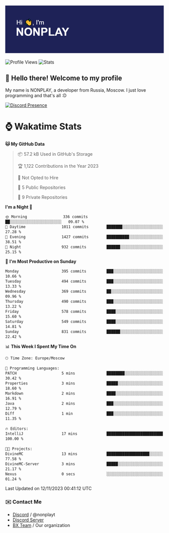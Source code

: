 ![Discord Presence](./header.png)
<br></br>
![Profile Views](https://komarev.com/ghpvc/?username=NONPLAYT&color=blue&style=for-the-badge)
![Stats](https://img.shields.io/badge/0%25-OPTIMIZED-orange?style=for-the-badge)


## :wave: Hello there! Welcome to my profile

My name is NONPLAY, a developer from Russia, Moscow. I just love programming and that's all :D

[![Discord Presence](https://lanyard.cnrad.dev/api/597087584090587177?showDisplayName=true)](https://discord.com/users/597087584090587177) 

# ⌚ Wakatime Stats

<!--START_SECTION:waka-->
**🐱 My GitHub Data** 

> 📦 57.2 kB Used in GitHub's Storage 
 > 
> 🏆 1,122 Contributions in the Year 2023
 > 
> 🚫 Not Opted to Hire
 > 
> 📜 5 Public Repositories 
 > 
> 🔑 9 Private Repositories 
 > 
**I'm a Night 🦉** 

```text
🌞 Morning                336 commits         ██░░░░░░░░░░░░░░░░░░░░░░░   09.07 % 
🌆 Daytime                1011 commits        ███████░░░░░░░░░░░░░░░░░░   27.28 % 
🌃 Evening                1427 commits        ██████████░░░░░░░░░░░░░░░   38.51 % 
🌙 Night                  932 commits         ██████░░░░░░░░░░░░░░░░░░░   25.15 % 
```
📅 **I'm Most Productive on Sunday** 

```text
Monday                   395 commits         ███░░░░░░░░░░░░░░░░░░░░░░   10.66 % 
Tuesday                  494 commits         ███░░░░░░░░░░░░░░░░░░░░░░   13.33 % 
Wednesday                369 commits         ██░░░░░░░░░░░░░░░░░░░░░░░   09.96 % 
Thursday                 490 commits         ███░░░░░░░░░░░░░░░░░░░░░░   13.22 % 
Friday                   578 commits         ████░░░░░░░░░░░░░░░░░░░░░   15.60 % 
Saturday                 549 commits         ████░░░░░░░░░░░░░░░░░░░░░   14.81 % 
Sunday                   831 commits         ██████░░░░░░░░░░░░░░░░░░░   22.42 % 
```


📊 **This Week I Spent My Time On** 

```text
🕑︎ Time Zone: Europe/Moscow

💬 Programming Languages: 
PATCH                    5 mins              ████████░░░░░░░░░░░░░░░░░   30.42 % 
Properties               3 mins              █████░░░░░░░░░░░░░░░░░░░░   18.60 % 
Markdown                 2 mins              ████░░░░░░░░░░░░░░░░░░░░░   16.91 % 
Java                     2 mins              ███░░░░░░░░░░░░░░░░░░░░░░   12.79 % 
Diff                     1 min               ███░░░░░░░░░░░░░░░░░░░░░░   11.35 % 

🔥 Editors: 
IntelliJ                 17 mins             █████████████████████████   100.00 % 

🐱‍💻 Projects: 
DivineMC                 13 mins             ███████████████████░░░░░░   77.58 % 
DivineMC-Server          3 mins              █████░░░░░░░░░░░░░░░░░░░░   21.17 % 
Nexus                    0 secs              ░░░░░░░░░░░░░░░░░░░░░░░░░   01.24 % 
```


 Last Updated on 12/11/2023 00:41:12 UTC
<!--END_SECTION:waka-->

### ✉️ Contact Me

- [Discord](https://discord.com/users/597087584090587177) / @nonplayt
- [Discord Server](https://discord.gg/p7cxhw7E2M)
- [BX Team](https://github.com/BX-Team) / Our organization
